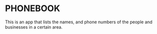 # PHONEBOOK
This is an app that lists the names, and phone numbers of the people and businesses in a certain area.
